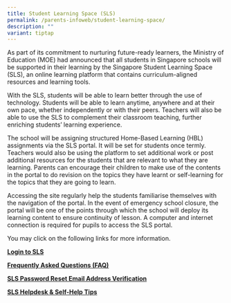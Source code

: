 ```yaml
---
title: Student Learning Space (SLS)
permalink: /parents-infoweb/student-learning-space/
description: ""
variant: tiptap
---
```

As part of its commitment to nurturing future-ready learners, the Ministry of Education (MOE) had announced that all students in Singapore schools will be supported in their learning by the Singapore Student Learning Space (SLS), an online learning platform that contains curriculum-aligned resources and learning tools. 

With the SLS, students will be able to learn better through the use of technology. Students will be able to learn anytime, anywhere and at their own pace, whether independently or with their peers. Teachers will also be able to use the SLS to complement their classroom teaching, further enriching students’ learning experience.

The school will be assigning structured Home-Based Learning (HBL) assignments via the SLS portal. It will be set for students once termly. Teachers would also be using the platform to set additional work or post additional resources for the students that are relevant to what they are learning. Parents can encourage their children to make use of the contents in the portal to do revision on the topics they have learnt or self-learning for the topics that they are going to learn.

Accessing the site regularly help the students familiarise themselves with the navigation of the portal. In the event of emergency school closure, the portal will be one of the points through which the school will deploy its learning content to ensure continuity of lesson. A computer and internet connection is required for pupils to access the SLS portal. 

You may click on the following links for more information. 

**[Login to SLS](/login-to-SLS)**

**[Frequently Asked Questions (FAQ)](/FAQ)**  

**[SLS Password Reset Email Address Verification](/SLS-Password-Reset)**

**[SLS Helpdesk & Self-Help Tips](/SLS-Helpdesk)**